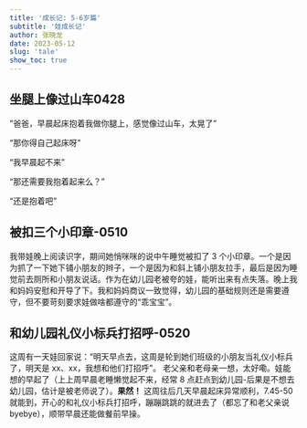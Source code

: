 ```yaml
---
title: '成长记: 5-6岁篇'
subtitle: '娃成长记'
author: 张晓龙
date: 2023-05-12
slug: 'tale'
show_toc: true
---
```


## 坐腿上像过山车0428

”爸爸，早晨起床抱着我做你腿上，感觉像过山车，太晃了”

“那你得自己起床呀”

“我早晨起不来”

“那还需要我抱着起来么？”

“还是抱着吧”

## 被扣三个小印章-0510

我带娃晚上阅读识字，期间她悄咪咪的说中午睡觉被扣了 3 个小印章。一个是因为抓了一下她下铺小朋友的辫子，一个是因为和斜上铺小朋友拉手，最后是因为睡觉前去厕所和小朋友说话。作为在幼儿园老被夸的娃，能听出来有点失落。晚上我和妈妈安慰和开导了下。我和妈妈商议一致觉得，幼儿园的基础规则还是需要遵守，但不要苛刻要求娃做啥都遵守的“乖宝宝”。

## 和幼儿园礼仪小标兵打招呼-0520

这周有一天娃回家说：“明天早点去，这周是轮到她们班级的小朋友当礼仪小标兵了，明天是 xx、xx，我想和他们打招呼”。 老父亲和老母亲一想，太好嘞。娃能想的早起了（上上周早晨老睡懒觉起不来，经常 8 点赶点到幼儿园-后果是不想去幼儿园，估计是被老师说了）。**果然！** 这周往后几天早晨起床异常顺利，7.45-50 就能到，开心的和礼仪小标兵打招呼，蹦蹦跳跳的就进去了（都忘了和老父亲说 byebye），顺带早晨还能做餐前早操。